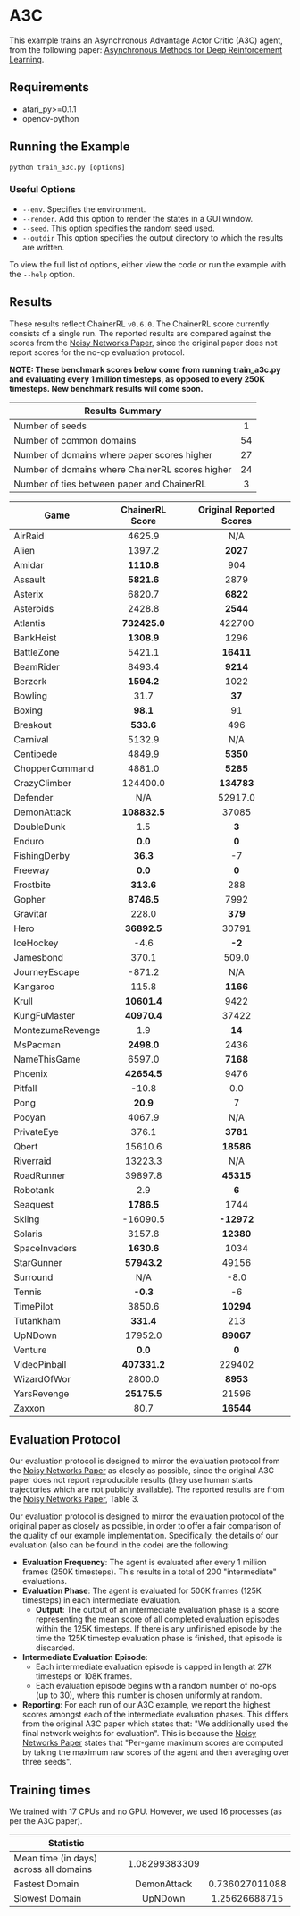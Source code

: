 # A3C
This example trains an Asynchronous Advantage Actor Critic (A3C) agent, from the following paper: [Asynchronous Methods for Deep Reinforcement Learning](https://arxiv.org/abs/1602.01783). 

## Requirements

- atari_py>=0.1.1
- opencv-python

## Running the Example

```
python train_a3c.py [options]
```

### Useful Options
- `--env`. Specifies the environment. 
- `--render`. Add this option to render the states in a GUI window.
- `--seed`. This option specifies the random seed used.
- `--outdir` This option specifies the output directory to which the results are written.

To view the full list of options, either view the code or run the example with the `--help` option.

## Results
These results reflect ChainerRL  `v0.6.0`. The ChainerRL score currently consists of a single run. The reported results are compared against the scores from the [Noisy Networks Paper](https://arxiv.org/abs/1706.10295), since the original paper does not report scores for the no-op evaluation protocol.

**NOTE: These benchmark scores below come from running train_a3c.py and evaluating every 1 million timesteps, as opposed to every 250K timesteps. New benchmark results will come soon.**

| Results Summary ||
| ------------- |:-------------:|
| Number of seeds | 1 |
| Number of common domains | 54 |
| Number of domains where paper scores higher | 27 |
| Number of domains where ChainerRL scores higher | 24 |
| Number of ties between paper and ChainerRL | 3 | 


| Game        | ChainerRL Score           | Original Reported Scores |
| ------------- |:-------------:|:-------------:|
| AirRaid | 4625.9| N/A|
| Alien | 1397.2| **2027**|
| Amidar | **1110.8**| 904|
| Assault | **5821.6**| 2879|
| Asterix | 6820.7| **6822**|
| Asteroids | 2428.8| **2544**|
| Atlantis | **732425.0**| 422700|
| BankHeist | **1308.9**| 1296|
| BattleZone | 5421.1| **16411**|
| BeamRider | 8493.4| **9214**|
| Berzerk | **1594.2**| 1022|
| Bowling | 31.7| **37**|
| Boxing | **98.1**| 91|
| Breakout | **533.6**| 496|
| Carnival | 5132.9| N/A|
| Centipede | 4849.9| **5350**|
| ChopperCommand | 4881.0| **5285**|
| CrazyClimber | 124400.0| **134783**|
| Defender | N/A| 52917.0|
| DemonAttack | **108832.5**| 37085|
| DoubleDunk | 1.5| **3**|
| Enduro | **0.0**| **0**|
| FishingDerby | **36.3**| -7|
| Freeway | **0.0**| **0**|
| Frostbite | **313.6**| 288|
| Gopher | **8746.5**| 7992|
| Gravitar | 228.0| **379**|
| Hero | **36892.5**| 30791|
| IceHockey | -4.6| **-2**|
| Jamesbond | 370.1| 509.0|
| JourneyEscape | -871.2| N/A|
| Kangaroo | 115.8| **1166**|
| Krull | **10601.4**| 9422|
| KungFuMaster | **40970.4**| 37422|
| MontezumaRevenge | 1.9| **14**|
| MsPacman | **2498.0**| 2436|
| NameThisGame | 6597.0| **7168**|
| Phoenix | **42654.5**| 9476|
| Pitfall | -10.8| 0.0|
| Pong | **20.9**| 7|
| Pooyan | 4067.9| N/A|
| PrivateEye | 376.1| **3781**|
| Qbert | 15610.6| **18586**|
| Riverraid | 13223.3| N/A|
| RoadRunner | 39897.8| **45315**|
| Robotank | 2.9| **6**|
| Seaquest | **1786.5**| 1744|
| Skiing | -16090.5| **-12972**|
| Solaris | 3157.8| **12380**|
| SpaceInvaders | **1630.6**| 1034|
| StarGunner | **57943.2**| 49156|
| Surround | N/A| -8.0|
| Tennis | **-0.3**| -6|
| TimePilot | 3850.6| **10294**|
| Tutankham | **331.4**| 213|
| UpNDown | 17952.0| **89067**|
| Venture | **0.0**| **0**|
| VideoPinball | **407331.2**| 229402|
| WizardOfWor | 2800.0| **8953**|
| YarsRevenge | **25175.5**| 21596|
| Zaxxon | 80.7| **16544**|


## Evaluation Protocol

Our evaluation protocol is designed to mirror the evaluation protocol from the [Noisy Networks Paper](https://arxiv.org/abs/1706.10295) as closely as possible, since the original A3C paper does not report reproducible results (they use human starts trajectories which are not publicly available). The reported results are from the [Noisy Networks Paper](https://arxiv.org/abs/1706.10295), Table 3.

Our evaluation protocol is designed to mirror the evaluation protocol of the original paper as closely as possible, in order to offer a fair comparison of the quality of our example implementation. Specifically, the details of our evaluation (also can be found in the code) are the following:

- **Evaluation Frequency**: The agent is evaluated after every 1 million frames (250K timesteps). This results in a total of 200 "intermediate" evaluations.
- **Evaluation Phase**: The agent is evaluated for 500K frames (125K timesteps) in each intermediate evaluation. 
	- **Output**: The output of an intermediate evaluation phase is a score representing the mean score of all completed evaluation episodes within the 125K timesteps. If there is any unfinished episode by the time the 125K timestep evaluation phase is finished, that episode is discarded.
- **Intermediate Evaluation Episode**: 
	- Each intermediate evaluation episode is capped in length at 27K timesteps or 108K frames.
	- Each evaluation episode begins with a random number of no-ops (up to 30), where this number is chosen uniformly at random.
- **Reporting**: For each run of our A3C example, we report the highest scores amongst each of the intermediate evaluation phases. This differs from the original A3C paper which states that: "We additionally used the final network weights for evaluation". This is because the [Noisy Networks Paper](https://arxiv.org/abs/1706.10295) states that "Per-game maximum scores are computed by taking the maximum raw scores of the agent and then averaging over three seeds".


## Training times

We trained with 17 CPUs and no GPU. However, we used 16 processes (as per the A3C paper).


| Statistic        |            |            |
| ------------- |:-------------:|:-------------:|
| Mean time (in days) across all domains        |  1.08299383309 |
| Fastest Domain |  DemonAttack | 0.736027011088 |
| Slowest Domain |  UpNDown | 1.25626688715 |

				